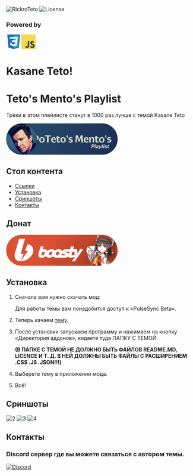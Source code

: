 ![RickroTeto](https://github.com/user-attachments/assets/e710d5e9-7a66-4848-b503-63678ae4aba9)
![License](https://img.shields.io/github/license/Diramix/Spotify-Music.svg?style=for-the-badge)

### Powered by
<a href="https://developer.mozilla.org/en-US/docs/Web/CSS"><img src="https://raw.githubusercontent.com/devicons/devicon/master/icons/css3/css3-original.svg" height="40px" width="40px" /></a><a href="https://developer.mozilla.org/en-US/docs/Web/JavaScript"><img src="https://raw.githubusercontent.com/devicons/devicon/master/icons/javascript/javascript-original.svg" height="40px" width="40px" /></a>
    
# Kasane Teto!

# Teto's Mento's Playlist
Треки в этом плейлисте станут в 1000 раз лучше с темой Kasane Teto
<p>
    <a href="https://music.yandex.ru/users/diramix296/playlists/1017">
      <img width="300" alt="ᓚᘏᗢ котик ждёт твоей монетки" src="https://github.com/Diramix/Kasane-Teto/blob/main/doc/Tetos-Mentos-Playlist.png?raw=true">
    </a>
</p>

## Стол контента
- [Ссылки](#Ссылки)
- [Установка](#Установка)
- [Сриншоты](#Сриншоты)
- [Контакты](#Контакты)

## Донат
<p>
    <a href="https://boosty.to/diramix">
      <img width="300" alt="ᓚᘏᗢ котик ждёт твоей монетки" src="https://github.com/Diramix/Vocaloid-Miku/blob/main/doc/boosty_button.png?raw=true">
    </a>
</p>

## Установка
1. Сначала вам нужно скачать мод:

   Для работы темы вам понадобится доступ к «PulseSync Beta».
2. Теперь качаем [тему](https://github.com/Diramix/Vocaloid-Miku/releases).
3. После установки запускаем программу и нажимаем на кнопку «Директория аддонов», кидаете туда ПАПКУ С ТЕМОЙ

    **(В ПАПКЕ С ТЕМОЙ НЕ ДОЛЖНО БЫТЬ ФАЙЛОВ README.MD, LICENCE И Т. Д. В НЕЙ  ДОЛЖНЫ БЫТЬ ФАЙЛЫ С РАСШИРЕНИЕМ .CSS .JS .JSON!!!)**

4. Выберете тему в приложении мода.
5. Всё!

## Сриншоты
![2](https://github.com/user-attachments/assets/770de476-3c5a-4738-a79a-de86e3cec538)
![3](https://github.com/user-attachments/assets/74a6a404-d2be-48e0-8d6d-922c81e7fb4b)
![4](https://github.com/user-attachments/assets/cfbc3b2d-bb4e-408a-90d2-9d3e2d973de0)

## Контакты
### Discord сервер где вы можете связаться с автором темы.
[![Discord](https://img.shields.io/badge/Discord-%237289DA.svg?logo=discord&logoColor=white)](https://discord.gg/ky6bcdy7KA)
